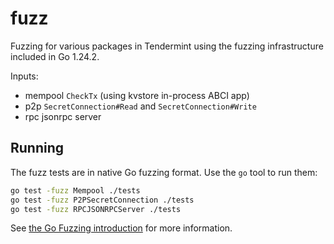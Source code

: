 # fuzz

Fuzzing for various packages in Tendermint using the fuzzing infrastructure included in
Go 1.24.2.

Inputs:

- mempool `CheckTx` (using kvstore in-process ABCI app)
- p2p `SecretConnection#Read` and `SecretConnection#Write`
- rpc jsonrpc server

## Running

The fuzz tests are in native Go fuzzing format. Use the `go`
tool to run them:

```sh
go test -fuzz Mempool ./tests
go test -fuzz P2PSecretConnection ./tests
go test -fuzz RPCJSONRPCServer ./tests
```

See [the Go Fuzzing introduction](https://go.dev/doc/fuzz/) for more information.
